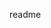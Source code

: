 <!--
 * @Author: your name
 * @Date: 2020-04-18 22:24:29
 * @LastEditTime: 2020-04-18 22:24:35
 * @LastEditors: Please set LastEditors
 * @Description: In User Settings Edit
 * @FilePath: \WebCrawler_20200418\README.md
 -->
readme